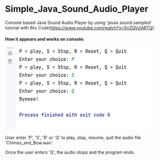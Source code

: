 # Simple_Java_Sound_Audio_Player

Console based Java Sound Audio Player by using 'javax.sound.sampled' tutorial with Bro Code(https://www.youtube.com/watch?v=SyZQVJiARTQ).


#### How it appears and works on console:

![pic1](./src/main/resources/pic1.png)

User enter 'P', 'S', 'R' or 'Q' to play, stop, resume, quit the audio file 'Chimes_and_Bow.wav'.

Once the user enters 'Q', the audio stops and the program ends.